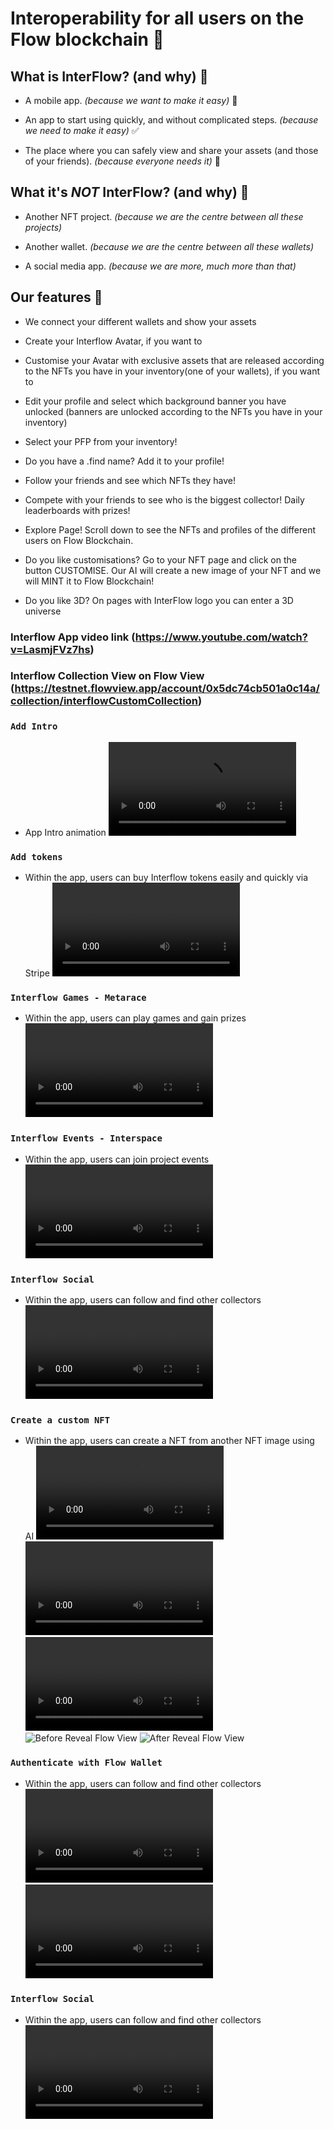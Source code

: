 # Interoperability for all users on the Flow blockchain :dizzy:

## What is InterFlow? (and why) 🎯

- A mobile app. *(because we want to make it easy)* 📱

- An app to start using quickly, and without complicated steps. *(because we need to make it easy)* ✅

- The place where you can safely view and share your assets (and those of your friends). *(because everyone needs it)* 🔄



## What it's *NOT* InterFlow? (and why) 🚫

- Another NFT project. *(because we are the centre between all these projects)*

- Another wallet. *(because we are the centre between all these wallets)*

- A social media app. *(because we are more, much more than that)*




## Our features 💯

- We connect your different wallets and show your assets

- Create your Interflow Avatar, if you want to

- Customise your Avatar with exclusive assets that are released according to the NFTs you have in your inventory(one of your wallets), if you want to

- Edit your profile and select which background banner you have unlocked (banners are unlocked according to the NFTs you have in your inventory)

- Select your PFP from your inventory!

- Do you have a .find name? Add it to your profile!

- Follow your friends and see which NFTs they have!

- Compete with your friends to see who is the biggest collector! Daily leaderboards with prizes!

- Explore Page! Scroll down to see the NFTs and profiles of the different users on Flow Blockchain.

- Do you like customisations? Go to your NFT page and click on the button CUSTOMISE. Our AI will create a new image of your NFT and we will MINT it to Flow Blockchain!

- Do you like 3D? On pages with InterFlow logo you can enter a 3D universe

### Interflow App video link (https://www.youtube.com/watch?v=LasmjFVz7hs)
### Interflow Collection View on Flow View (https://testnet.flowview.app/account/0x5dc74cb501a0c14a/collection/interflowCustomCollection)

### `Add Intro`

- App Intro animation
![Interflow Intro](/assets/Intro_explore.mp4)

### `Add tokens`

- Within the app, users can buy Interflow tokens easily and quickly via Stripe 
![Buy Interflow Tokens](/assets/Add-tokens-payment.mp4)

### `Interflow Games - Metarace`

- Within the app, users can play games and gain prizes
![Play Metarace game](/assets/Gaming_metarace_experience.mp4)

### `Interflow Events - Interspace`

- Within the app, users can join project events
![Join Events on Interspace](/assets/Interspace_experience.mp4)

### `Interflow Social`

- Within the app, users can follow and find other collectors
![Follow and find collectors](/assets/InterSocial_experience.mp4)

### `Create a custom NFT`

- Within the app, users can create a NFT from another NFT image using AI
![Create a custom Interflow](/assets/Interflow_custom_create_variation.mp4)
![Before Reveal](/assets/before_reveal.mp4)
![After Reveal](/assets/after_revealed_experience.mp4)
![Before Reveal Flow View](/assets/before-reveal.png)
![After Reveal Flow View](/assets/after_revealed.png)

### `Authenticate with Flow Wallet`

- Within the app, users can follow and find other collectors
![Authenticate with Dapper Wallet](/assets/wallet-dapper.mp4)
![Authenticate with Blocto Wallet](/assets/wallet-blocto.mp4)

### `Interflow Social`

- Within the app, users can follow and find other collectors
![Follow and find collectors](/assets/InterSocial_experience.mp4)




